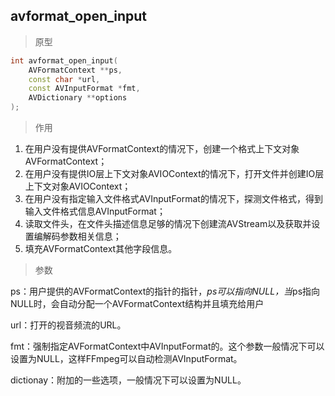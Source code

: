 ## avformat_open_input

> 原型

```C++
int avformat_open_input(
    AVFormatContext **ps, 
    const char *url,
    const AVInputFormat *fmt, 
    AVDictionary **options
);
```

> 作用

1. 在用户没有提供AVFormatContext的情况下，创建一个格式上下文对象AVFormatContext；
2. 在用户没有提供IO层上下文对象AVIOContext的情况下，打开文件并创建IO层上下文对象AVIOContext；
3. 在用户没有指定输入文件格式AVInputFormat的情况下，探测文件格式，得到输入文件格式信息AVInputFormat；
4. 读取文件头，在文件头描述信息足够的情况下创建流AVStream以及获取并设置编解码参数相关信息；
5. 填充AVFormatContext其他字段信息。

> 参数

ps：用户提供的AVFormatContext的指针的指针，*ps可以指向NULL，当*ps指向NULL时，会自动分配一个AVFormatContext结构并且填充给用户

url：打开的视音频流的URL。

fmt：强制指定AVFormatContext中AVInputFormat的。这个参数一般情况下可以设置为NULL，这样FFmpeg可以自动检测AVInputFormat。

dictionay：附加的一些选项，一般情况下可以设置为NULL。

